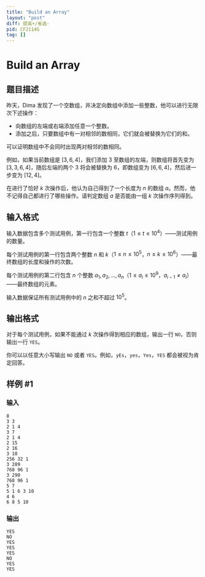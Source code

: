 ```yaml
---
title: "Build an Array"
layout: "post"
diff: 提高+/省选-
pid: CF2114G
tag: []
---
```


# Build an Array

## 题目描述

昨天，Dima 发现了一个空数组，并决定向数组中添加一些整数，他可以进行无限次下述操作：

- 向数组的左端或右端添加任意一个整数。
- 添加之后，只要数组中有一对相邻的数相同，它们就会被替换为它们的和。

可以证明数组中不会同时出现两对相邻的数相同。

例如，如果当前数组是 $[3,6,4]$，我们添加 $3$ 至数组的左端，则数组将首先变为 $[3,3,6,4]$，随后左端的两个 $3$ 将会被替换为 $6$，即数组变为 $[6,6,4]$，然后进一步变为 $[12,4]$。

在进行了恰好 $k$ 次操作后，他认为自己得到了一个长度为 $n$ 的数组 $a$。然而，他不记得自己都进行了哪些操作。请判定数组 $a$ 是否能由一组 $k$ 次操作序列得到。

## 输入格式

输入数据包含多个测试用例，第一行包含一个整数 $t$（$1 \le t \le 10^4$）——测试用例的数量。

每个测试用例的第一行包含两个整数 $n$ 和 $k$（$1 \le n \le 10^5$，$n \le k \le 10^6$）——最终数组的长度和操作的次数。

每个测试用例的第二行包含 $n$ 个整数 $a_1, a_2, \dots, a_n$（$1 \le a_i \le 10^9$，$a_{i-1} \neq a_i$）——最终数组的元素。

输入数据保证所有测试用例中的 $n$ 之和不超过 $10^5$。

## 输出格式

对于每个测试用例，如果不能通过 $k$ 次操作得到相应的数组，输出一行 `NO`，否则输出一行 `YES`。

你可以以任意大小写输出 `NO` 或者 `YES`。例如，`yEs`，`yes`，`Yes`，`YES` 都会被视为肯定回答。

## 样例 #1

### 输入

```
8
3 3
2 1 4
3 7
2 1 4
2 15
2 16
3 10
256 32 1
3 289
768 96 1
3 290
768 96 1
5 7
5 1 6 3 10
4 6
6 8 5 10
```

### 输出

```
YES
NO
YES
YES
YES
NO
YES
YES
```

